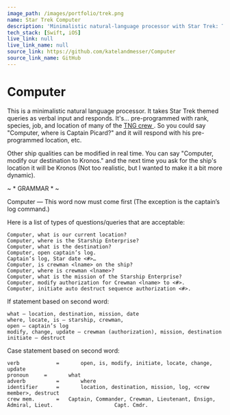 ```yaml
---
image_path: /images/portfolio/trek.png
name: Star Trek Computer
description: 'Minimalistic natural-language processor with Star Trek: TNG themed queries.'
tech_stack: [Swift, iOS]
live_link: null
live_link_name: null
source_link: https://github.com/katelandmesser/Computer
source_link_name: GitHub
---
```


# Computer

This is a minimalistic natural language processor. It takes Star Trek themed queries as verbal input and responds. 
It's... pre-programmed with rank, species, job, and location of many of the <a href = "http://en.wikipedia.org/wiki/List_of_Star_Trek_characters#Main_cast_and_major_characters_of_Star_Trek:_The_Next_Generation_.28TNG.29_and_Movies">TNG crew </a>. So you could say "Computer, where is Captain Picard?" and it will respond with his pre-programmed location, etc. 

Other ship qualities can be modified in real time. You can say "Computer, modify our destination to Kronos." and the next time you ask for the ship's location it will be Kronos (Not too realistic, but I wanted to make it a bit more dynamic).


~ * GRAMMAR * ~ 

Computer — This word now must come first (The exception is the captain’s log command.)

Here is a list of types of questions/queries that are acceptable:

	Computer, what is our current location?
	Computer, where is the Starship Enterprise?
	Computer, what is the destination?
	Computer, open captain’s log.
	Captain’s log, Star date <#>…
	Computer, is crewman <lname> on the ship?
	Computer, where is crewman <lname>?
	Computer, what is the mission of the Starship Enterprise?
	Computer, modify authorization for Crewman <lname> to <#>.
	Computer, initiate auto destruct sequence authorization <#>. 

If statement based on second word: 

	what — location, destination, mission, date 
	where, locate, is — starship, crewman, 
	open — captain’s log
	modify, change, update — crewman (authorization), mission, destination
	initiate — destruct 

Case statement based on second word: 

	verb	     	=   	open, is, modify, initiate, locate, change, update
	pronoun		=   	what
	adverb      	=   	where
	identifier    	=    	location, destination, mission, log, <crew member>, destruct
	crew mem.       =	Captain, Commander, Crewman, Lieutenant, Ensign, Admiral, Lieut. 					Capt. Cmdr.